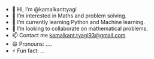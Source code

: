 - 👋 Hi, I’m @kamalkanttyagi
- 👀 I’m interested in Maths and problem solving.
- 🌱 I’m currently learning Python and Machine learning.
- 💞️ I’m looking to collaborate on mathematical problems.
- 📫 Contact me kamalkant.tyagi93@gmail.com
- 😄 Pronouns: ....
- ⚡ Fun fact: ...

<!---
kamalkanttyagi/kamalkanttyagi is a ✨ special ✨ repository because its `README.md` (this file) appears on your GitHub profile.
You can click the Preview link to take a look at your changes.
--->
